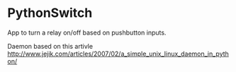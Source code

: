 # PythonSwitch
App to turn a relay on/off based on pushbutton inputs.

Daemon based on this artivle
http://www.jejik.com/articles/2007/02/a_simple_unix_linux_daemon_in_python/

